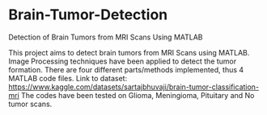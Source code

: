 # Brain-Tumor-Detection
Detection of Brain Tumors from MRI Scans Using MATLAB


This project aims to detect brain tumors from MRI Scans using MATLAB.
Image Processing techniques have been applied to detect the tumor formation.
There are four different parts/methods implemented, thus 4 MATLAB code files.
Link to dataset: https://www.kaggle.com/datasets/sartajbhuvaji/brain-tumor-classification-mri
The codes have been tested on Glioma, Meningioma, Pituitary and No tumor scans.
